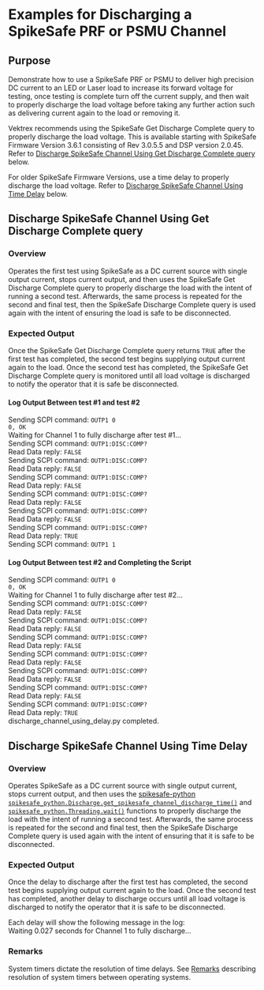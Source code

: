 # Examples for Discharging a SpikeSafe PRF or PSMU Channel

## **Purpose**
Demonstrate how to use a SpikeSafe PRF or PSMU to deliver high precision DC current to an LED or Laser load to increase its forward voltage for testing, once testing is complete turn off the current supply, and then wait to properly discharge the load voltage before taking any further action such as delivering current again to the load or removing it.

Vektrex recommends using the SpikeSafe Get Discharge Complete query to properly discharge the load voltage. This is available starting with SpikeSafe Firmware Version 3.6.1 consisting of Rev 3.0.5.5 and DSP version 2.0.45. Refer to [Discharge SpikeSafe Channel Using Get Discharge Complete query](#discharge-spikesafe-channel-using-get-discharge-complete-query) below.

For older SpikeSafe Firmware Versions, use a time delay to properly discharge the load voltage. Refer to [Discharge SpikeSafe Channel Using Time Delay](#discharge-spikesafe-channel-using-time-delay) below.

## **Discharge SpikeSafe Channel Using Get Discharge Complete query**

### Overview 
Operates the first test using SpikeSafe as a DC current source with single output current, stops current output, and then uses the SpikeSafe Get Discharge Complete query to properly discharge the load with the intent of running a second test. Afterwards, the same process is repeated for the second and final test, then the SpikeSafe Discharge Complete query is used again with the intent of ensuring the load is safe to be disconnected.

### Expected Output
Once the SpikeSafe Get Discharge Complete query returns `TRUE` after the first test has completed, the second test begins supplying output current again to the load. Once the second test has completed, the SpikeSafe Get Discharge Complete query is monitored until all load voltage is discharged to notify the operator that it is safe be disconnected.

#### Log Output Between test #1 and test #2
Sending SCPI command: `OUTP1 0`  
`0, OK`  
Waiting for Channel 1 to fully discharge after test #1...  
Sending SCPI command: `OUTP1:DISC:COMP?`  
Read Data reply: `FALSE`  
Sending SCPI command: `OUTP1:DISC:COMP?`  
Read Data reply: `FALSE`  
Sending SCPI command: `OUTP1:DISC:COMP?`  
Read Data reply: `FALSE`  
Sending SCPI command: `OUTP1:DISC:COMP?`  
Read Data reply: `FALSE`  
Sending SCPI command: `OUTP1:DISC:COMP?`  
Read Data reply: `FALSE`  
Sending SCPI command: `OUTP1:DISC:COMP?`  
Read Data reply: `TRUE`  
Sending SCPI command: `OUTP1 1`

#### Log Output Between test #2 and Completing the Script
Sending SCPI command: `OUTP1 0`  
`0, OK`  
Waiting for Channel 1 to fully discharge after test #2...  
Sending SCPI command: `OUTP1:DISC:COMP?`  
Read Data reply: `FALSE`  
Sending SCPI command: `OUTP1:DISC:COMP?`  
Read Data reply: `FALSE`  
Sending SCPI command: `OUTP1:DISC:COMP?`  
Read Data reply: `FALSE`  
Sending SCPI command: `OUTP1:DISC:COMP?`  
Read Data reply: `FALSE`  
Sending SCPI command: `OUTP1:DISC:COMP?`  
Read Data reply: `FALSE`  
Sending SCPI command: `OUTP1:DISC:COMP?`  
Read Data reply: `FALSE`  
Sending SCPI command: `OUTP1:DISC:COMP?`  
Read Data reply: `TRUE`  
discharge_channel_using_delay.py completed.

## **Discharge SpikeSafe Channel Using Time Delay**

### Overview
Operates SpikeSafe as a DC current source with single output current, stops current output, and then uses the [spikesafe-python](https://pypi.org/project/spikesafe-python/) [`spikesafe_python.Discharge.get_spikesafe_channel_discharge_time()`](../../spikesafe_python_lib_docs/Discharge/spikesafe_python.Discharge.get_spikesafe_channel_discharge_time/) and [`spikesafe_python.Threading.wait()`](../../spikesafe_python_lib_docs/Threading/wait/) functions to properly discharge the load with the intent of running a second test. Afterwards, the same process is repeated for the second and final test, then the SpikeSafe Discharge Complete query is used again with the intent of ensuring that it is safe to be disconnected.

### Expected Output
Once the delay to discharge after the first test has completed, the second test begins supplying output current again to the load. Once the second test has completed, another delay to discharge occurs until all load voltage is discharged to notify the operator that it is safe to be disconnected.

Each delay will show the following message in the log:   
Waiting 0.027 seconds for Channel 1 to fully discharge...

### Remarks
System timers dictate the resolution of time delays. See [Remarks](../../spikesafe_python_lib_docs/Threading/wait/README.md#remarks) describing resolution of system timers between operating systems.